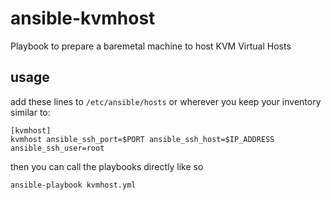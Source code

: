 # ansible-kvmhost
Playbook to prepare a baremetal machine to host KVM Virtual Hosts

## usage

add these lines to `/etc/ansible/hosts` or wherever you keep your inventory similar to:
```
[kvmhost]
kvmhost ansible_ssh_port=$PORT ansible_ssh_host=$IP_ADDRESS ansible_ssh_user=root

```
then you can call the playbooks directly like so
```
ansible-playbook kvmhost.yml
```
